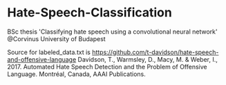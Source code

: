 # Hate-Speech-Classification
BSc thesis 'Classifying hate speech using a convolutional neural network' @Corvinus University of Budapest

Source for labeled_data.txt is https://github.com/t-davidson/hate-speech-and-offensive-language
Davidson, T., Warmsley, D., Macy, M. & Weber, I., 2017. Automated Hate Speech Detection and the Problem of Offensive Language. Montréal, Canada, AAAI Publications.
